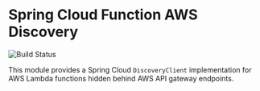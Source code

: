 # Spring Cloud Function AWS Discovery

![Build Status](https://github.com/this-week-in/spring-cloud-function-discovery-aws/workflows/CI/badge.svg)

This module provides a Spring Cloud `DiscoveryClient` implementation for 
AWS Lambda functions hidden behind AWS API gateway endpoints.

